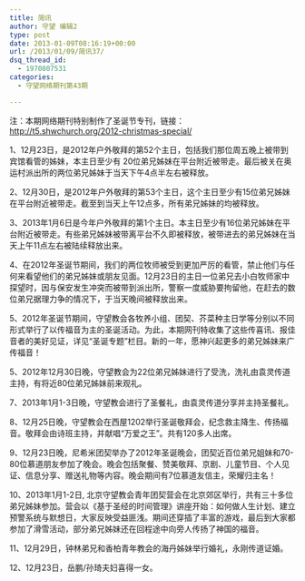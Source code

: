 ```yaml
---
title: 简讯
author: 守望 编辑2
type: post
date: 2013-01-09T08:16:19+00:00
url: /2013/01/09/简讯37/
dsq_thread_id:
  - 1970807531
categories:
  - 守望网络期刊第43期

---
```

注：本期网络期刊特别制作了圣诞节专刊，链接：<a title="2012圣诞专刊" href="http://t5.shwchurch.org/2012-christmas-special/" target="_blank">http://t5.shwchurch.org/2012-christmas-special/</a>

1、12月23日，是2012年户外敬拜的第52个主日，包括我们那位周五晚上被带到宾馆看管的姊妹，本主日至少有 20位弟兄姊妹在平台附近被带走。最后被关在奥运村派出所的两位弟兄姊妹于当天下午4点半左右被释放。

2、12月30日，是2012年户外敬拜的第53个主日，这个主日至少有15位弟兄姊妹在平台附近被带走。截至到当天上午12点多，所有弟兄姊妹的均被释放。

3、2013年1月6日是今年户外敬拜的第1个主日。本主日至少有16位弟兄姊妹在平台附近被带走。有些弟兄姊妹被带离平台不久即被释放，被带进去的弟兄姊妹在当天上午11点左右被陆续释放出来。

4、在2012年圣诞节期间，我们的两位牧师被受到更加严厉的看管，禁止他们与任何来看望他们的弟兄姊妹或朋友见面。12月23日的主日一位弟兄去小白牧师家中探望时，因与保安发生冲突而被带到派出所，警察一度威胁要拘留他，在赶去的数位弟兄据理力争的情况下，于当天晚间被释放出来。

5、2012年圣诞节期间，守望教会各牧养小组、团契、芥菜种主日学等分别以不同形式举行了以传福音为主的圣诞活动。为此，本期网刊特收集了这些传喜讯、报佳音者的美好见证，详见“圣诞专题”栏目。新的一年，愿神兴起更多的弟兄姊妹来广传福音！

5、2012年12月30日晚，守望教会为22位弟兄姊妹进行了受洗，洗礼由袁灵传道主持，有将近80位弟兄姊妹前来观礼。

7、2013年1月1-3日晚，守望教会进行了圣餐礼，由袁灵传道分享并主持圣餐礼。

8、12月25日晚，守望教会在西屋1202举行圣诞敬拜会，纪念救主降生、传扬福音。敬拜会由诗班主持，并献唱“万爱之王”。共有120多人出席。

9、12月23日晚，尼希米团契举办了2012年圣诞晚会，团契近百位弟兄姐妹和70-80位慕道朋友参加了晚会。晚会包括聚餐、赞美敬拜、京剧、儿童节目、个人见证、信息分享、赠送礼物等内容。晚会期间有7位慕道友信主，荣耀归主名！

10、2013年1月1-2日, 北京守望教会青年团契营会在北京郊区举行，共有三十多位弟兄姊妹参加。营会以《基于圣经的时间管理》讲座开始：如何做人生计划、建立预警系统与默想日，大家反映受益匪浅。期间还穿插了丰富的游戏，最后到大家都参加了滑雪活动，部分弟兄姊妹还在回程途中向旁人传扬了神国的福音。

11、12月29日，钟林弟兄和香柏青年教会的海丹姊妹举行婚礼，永刚传道证婚。

12、12月23日，岳鹏/孙琦夫妇喜得一女。